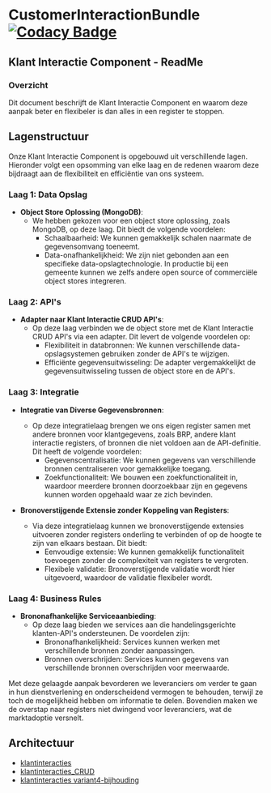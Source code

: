 # CustomerInteractionBundle [![Codacy Badge](https://app.codacy.com/project/badge/Grade/980ea2efc85a427ea909518f29506ff6)](https://app.codacy.com/gh/CommonGateway/CustomerInteractionBundle/dashboard?utm_source=gh\&utm_medium=referral\&utm_content=\&utm_campaign=Badge_grade)

## Klant Interactie Component - ReadMe

### Overzicht

Dit document beschrijft de Klant Interactie Component en waarom deze aanpak beter en flexibeler is dan alles in een register te stoppen.

## Lagenstructuur

Onze Klant Interactie Component is opgebouwd uit verschillende lagen. Hieronder volgt een opsomming van elke laag en de redenen waarom deze bijdraagt aan de flexibiliteit en efficiëntie van ons systeem.

### Laag 1: Data Opslag

* **Object Store Oplossing (MongoDB)**:
  * We hebben gekozen voor een object store oplossing, zoals MongoDB, op deze laag. Dit biedt de volgende voordelen:
    * Schaalbaarheid: We kunnen gemakkelijk schalen naarmate de gegevensomvang toeneemt.
    * Data-onafhankelijkheid: We zijn niet gebonden aan een specifieke data-opslagtechnologie. In productie bij een gemeente kunnen we zelfs andere open source of commerciële object stores integreren.

### Laag 2: API's

* **Adapter naar Klant Interactie CRUD API's**:
  * Op deze laag verbinden we de object store met de Klant Interactie CRUD API's via een adapter. Dit levert de volgende voordelen op:
    * Flexibiliteit in databronnen: We kunnen verschillende data-opslagsystemen gebruiken zonder de API's te wijzigen.
    * Efficiënte gegevensuitwisseling: De adapter vergemakkelijkt de gegevensuitwisseling tussen de object store en de API's.

### Laag 3: Integratie

* **Integratie van Diverse Gegevensbronnen**:
  * Op deze integratielaag brengen we ons eigen register samen met andere bronnen voor klantgegevens, zoals BRP, andere klant interactie registers, of bronnen die niet voldoen aan de API-definitie. Dit heeft de volgende voordelen:
    * Gegevenscentralisatie: We kunnen gegevens van verschillende bronnen centraliseren voor gemakkelijke toegang.
    * Zoekfunctionaliteit: We bouwen een zoekfunctionaliteit in, waardoor meerdere bronnen doorzoekbaar zijn en gegevens kunnen worden opgehaald waar ze zich bevinden.

* **Bronoverstijgende Extensie zonder Koppeling van Registers**:
  * Via deze integratielaag kunnen we bronoverstijgende extensies uitvoeren zonder registers onderling te verbinden of op de hoogte te zijn van elkaars bestaan. Dit biedt:
    * Eenvoudige extensie: We kunnen gemakkelijk functionaliteit toevoegen zonder de complexiteit van registers te vergroten.
    * Flexibele validatie: Bronoverstijgende validatie wordt hier uitgevoerd, waardoor de validatie flexibeler wordt.

### Laag 4: Business Rules

* **Brononafhankelijke Serviceaanbieding**:
  * Op deze laag bieden we services aan die handelingsgerichte klanten-API's ondersteunen. De voordelen zijn:
    * Brononafhankelijkheid: Services kunnen werken met verschillende bronnen zonder aanpassingen.
    * Bronnen overschrijden: Services kunnen gegevens van verschillende bronnen overschrijden voor meerwaarde.

Met deze gelaagde aanpak bevorderen we leveranciers om verder te gaan in hun dienstverlening en onderscheidend vermogen te behouden, terwijl ze toch de mogelijkheid hebben om informatie te delen. Bovendien maken we de overstap naar registers niet dwingend voor leveranciers, wat de marktadoptie versnelt.

## Architectuur

* [klantinteracties](https://github.com/VNG-Realisatie/klantinteracties/blob/main/docs/api_familie_klantinteracties/klantinteracties/openapi.yaml)
* [klantinteracties\_CRUD](https://github.com/VNG-Realisatie/klantinteracties/blob/main/docs/api_familie_klantinteracties/klantinteracties_CRUD/openapi.yaml)
* [klantinteracties variant4-bijhouding](https://github.com/VNG-Realisatie/klantinteracties/blob/main/docs/api_familie_varianten/variant4-bijhouding/openapi.yaml)
